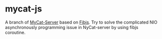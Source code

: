 # mycat-js
A branch of [MyCat-Server](https://github.com/MyCATApache/Mycat-Server) based on [Fibjs](https://github.com/fibjs/fibjs).
Try to solve the complicated NIO asynchronously programming issue in NyCat-server by using fibjs coroutine.
